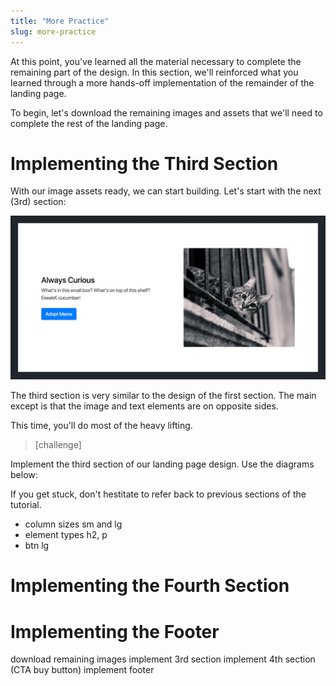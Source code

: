 ```yaml
---
title: "More Practice"
slug: more-practice
---
```


At this point, you've learned all the material necessary to complete the remaining part of the design. In this section, we'll reinforced what you learned through a more hands-off implementation of the remainder of the landing page.

To begin, let's download the remaining images and assets that we'll need to complete the rest of the landing page.

<!-- TODO: insert link to download remaining images -->

# Implementing the Third Section

With our image assets ready, we can start building. Let's start with the next (3rd) section:

![Third Section Design](assets/third_section_design.jpg)

The third section is very similar to the design of the first section. The main except is that the image and text elements are on opposite sides.

This time, you'll do most of the heavy lifting.

> [challenge]
>
Implement the third section of our landing page design. Use the diagrams below:
>
If you get stuck, don't hestitate to refer back to previous sections of the tutorial.
>

- column sizes sm and lg
- element types h2, p
- btn lg

# Implementing the Fourth Section

# Implementing the Footer





download remaining images
implement 3rd section
implement 4th section (CTA buy button)
implement footer

